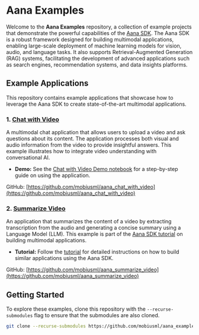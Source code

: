 # Aana Examples

Welcome to the **Aana Examples** repository, a collection of example projects that demonstrate the powerful capabilities of the [Aana SDK](https://github.com/mobiusml/aana_sdk). The Aana SDK is a robust framework designed for building multimodal applications, enabling large-scale deployment of machine learning models for vision, audio, and language tasks. It also supports Retrieval-Augmented Generation (RAG) systems, facilitating the development of advanced applications such as search engines, recommendation systems, and data insights platforms.

## Example Applications

This repository contains example applications that showcase how to leverage the Aana SDK to create state-of-the-art multimodal applications.

### 1. [Chat with Video](./aana_chat_with_video/README.md)

A multimodal chat application that allows users to upload a video and ask questions about its content. The application processes both visual and audio information from the video to provide insightful answers. This example illustrates how to integrate video understanding with conversational AI.

- **Demo:** See the [Chat with Video Demo notebook](./aana_chat_with_video/notebooks/chat_with_video_demo.ipynb) for a step-by-step guide on using the application.

GitHub: [https://github.com/mobiusml/aana_chat_with_video](https://github.com/mobiusml/aana_chat_with_video)

### 2. [Summarize Video](./aana_summarize_video/README.md)

An application that summarizes the content of a video by extracting transcription from the audio and generating a concise summary using a Language Model (LLM). This example is part of the [Aana SDK tutorial](https://mobiusml.github.io/aana_sdk/pages/tutorial/) on building multimodal applications.

- **Tutorial:** Follow the [tutorial](https://mobiusml.github.io/aana_sdk/pages/tutorial/) for detailed instructions on how to build similar applications using the Aana SDK.

GitHub: [https://github.com/mobiusml/aana_summarize_video](https://github.com/mobiusml/aana_summarize_video)

## Getting Started

To explore these examples, clone this repository with the `--recurse-submodules` flag to ensure that the submodules are also cloned.

```bash
git clone --recurse-submodules https://github.com/mobiusml/aana_examples.git